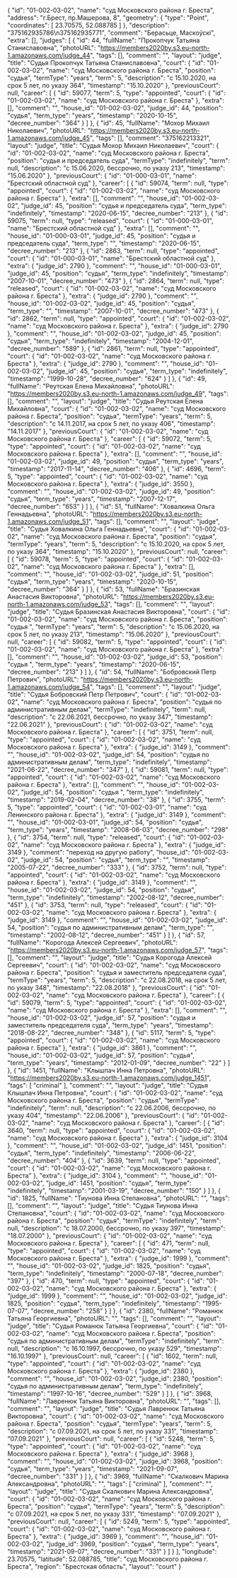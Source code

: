 {
    "id": "01-002-03-02",
    "name": "суд Московского района г. Бреста",
    "address": "г.Брест, пр.Машерова, 8",
    "geometry": {
        "type": "Point",
        "coordinates": [
            23.70575,
            52.088785
        ]
    },
    "description": "375162935786\n375162935771",
    "comment": "Берасьце, Маскоўскі",
    "extra": [],
    "judges": [
        {
            "id": 44,
            "fullName": "Прокопчук Татьяна Станиславовна",
            "photoURL": "https://members2020by.s3.eu-north-1.amazonaws.com/judge_44",
            "tags": [],
            "comment": "",
            "layout": "judge",
            "title": "Судья Прокопчук Татьяна Станиславовна",
            "court": {
                "id": "01-002-03-02",
                "name": "суд Московского района г. Бреста",
                "position": "судья",
                "termType": "years",
                "term": 5,
                "description": "c 15.10.2020, на срок 5 лет, по указу 364",
                "timestamp": "15.10.2020"
            },
            "previousCourt": null,
            "career": [
                {
                    "id": 59077,
                    "term": 5,
                    "type": "appointed",
                    "court": {
                        "id": "01-002-03-02",
                        "name": "суд Московского района г. Бреста"
                    },
                    "extra": [],
                    "comment": "",
                    "house_id": "01-002-03-02",
                    "judge_id": 44,
                    "position": "судья",
                    "term_type": "years",
                    "timestamp": "2020-10-15",
                    "decree_number": "364"
                }
            ]
        },
        {
            "id": 45,
            "fullName": "Мохор Михаил Николаевич",
            "photoURL": "https://members2020by.s3.eu-north-1.amazonaws.com/judge_45",
            "tags": [],
            "comment": "375162213321",
            "layout": "judge",
            "title": "Судья Мохор Михаил Николаевич",
            "court": {
                "id": "01-002-03-02",
                "name": "суд Московского района г. Бреста",
                "position": "судья и председатель суда",
                "termType": "indefinitely",
                "term": null,
                "description": "c 15.06.2020, бессрочно, по указу 213",
                "timestamp": "15.06.2020"
            },
            "previousCourt": {
                "id": "01-000-03-01",
                "name": "Брестский областной суд"
            },
            "career": [
                {
                    "id": 59074,
                    "term": null,
                    "type": "appointed",
                    "court": {
                        "id": "01-002-03-02",
                        "name": "суд Московского района г. Бреста"
                    },
                    "extra": [],
                    "comment": "",
                    "house_id": "01-002-03-02",
                    "judge_id": 45,
                    "position": "судья и председатель суда",
                    "term_type": "indefinitely",
                    "timestamp": "2020-06-15",
                    "decree_number": "213"
                },
                {
                    "id": 59075,
                    "term": null,
                    "type": "released",
                    "court": {
                        "id": "01-000-03-01",
                        "name": "Брестский областной суд"
                    },
                    "extra": [],
                    "comment": "",
                    "house_id": "01-000-03-01",
                    "judge_id": 45,
                    "position": "судья и председатель суда",
                    "term_type": "",
                    "timestamp": "2020-06-15",
                    "decree_number": "213"
                },
                {
                    "id": 2863,
                    "term": null,
                    "type": "appointed",
                    "court": {
                        "id": "01-000-03-01",
                        "name": "Брестский областной суд"
                    },
                    "extra": {
                        "judge_id": 2790
                    },
                    "comment": "",
                    "house_id": "01-000-03-01",
                    "judge_id": 45,
                    "position": "судья",
                    "term_type": "indefinitely",
                    "timestamp": "2007-10-01",
                    "decree_number": "473"
                },
                {
                    "id": 2864,
                    "term": null,
                    "type": "released",
                    "court": {
                        "id": "01-002-03-02",
                        "name": "суд Московского района г. Бреста"
                    },
                    "extra": {
                        "judge_id": 2790
                    },
                    "comment": "",
                    "house_id": "01-002-03-02",
                    "judge_id": 45,
                    "position": "судья",
                    "term_type": "",
                    "timestamp": "2007-10-01",
                    "decree_number": "473"
                },
                {
                    "id": 2862,
                    "term": null,
                    "type": "appointed",
                    "court": {
                        "id": "01-002-03-02",
                        "name": "суд Московского района г. Бреста"
                    },
                    "extra": {
                        "judge_id": 2790
                    },
                    "comment": "",
                    "house_id": "01-002-03-02",
                    "judge_id": 45,
                    "position": "судья",
                    "term_type": "indefinitely",
                    "timestamp": "2004-12-01",
                    "decree_number": "589"
                },
                {
                    "id": 2861,
                    "term": null,
                    "type": "appointed",
                    "court": {
                        "id": "01-002-03-02",
                        "name": "суд Московского района г. Бреста"
                    },
                    "extra": {
                        "judge_id": 2790
                    },
                    "comment": "",
                    "house_id": "01-002-03-02",
                    "judge_id": 45,
                    "position": "судья",
                    "term_type": "indefinitely",
                    "timestamp": "1999-10-28",
                    "decree_number": "624"
                }
            ]
        },
        {
            "id": 49,
            "fullName": "Реутская Елена Михайловна",
            "photoURL": "https://members2020by.s3.eu-north-1.amazonaws.com/judge_49",
            "tags": [],
            "comment": "",
            "layout": "judge",
            "title": "Судья Реутская Елена Михайловна",
            "court": {
                "id": "01-002-03-02",
                "name": "суд Московского района г. Бреста",
                "position": "судья",
                "termType": "years",
                "term": 5,
                "description": "c 14.11.2017, на срок 5 лет, по указу 406",
                "timestamp": "14.11.2017"
            },
            "previousCourt": {
                "id": "01-002-03-02",
                "name": "суд Московского района г. Бреста"
            },
            "career": [
                {
                    "id": 59072,
                    "term": 5,
                    "type": "appointed",
                    "court": {
                        "id": "01-002-03-02",
                        "name": "суд Московского района г. Бреста"
                    },
                    "extra": [],
                    "comment": "",
                    "house_id": "01-002-03-02",
                    "judge_id": 49,
                    "position": "судья",
                    "term_type": "years",
                    "timestamp": "2017-11-14",
                    "decree_number": "406"
                },
                {
                    "id": 4696,
                    "term": 5,
                    "type": "appointed",
                    "court": {
                        "id": "01-002-03-02",
                        "name": "суд Московского района г. Бреста"
                    },
                    "extra": {
                        "judge_id": 3550
                    },
                    "comment": "",
                    "house_id": "01-002-03-02",
                    "judge_id": 49,
                    "position": "судья",
                    "term_type": "years",
                    "timestamp": "2007-12-17",
                    "decree_number": "653"
                }
            ]
        },
        {
            "id": 51,
            "fullName": "Ховалкина Ольга Геннадьевна",
            "photoURL": "https://members2020by.s3.eu-north-1.amazonaws.com/judge_51",
            "tags": [],
            "comment": "",
            "layout": "judge",
            "title": "Судья Ховалкина Ольга Геннадьевна",
            "court": {
                "id": "01-002-03-02",
                "name": "суд Московского района г. Бреста",
                "position": "судья",
                "termType": "years",
                "term": 5,
                "description": "c 15.10.2020, на срок 5 лет, по указу 364",
                "timestamp": "15.10.2020"
            },
            "previousCourt": null,
            "career": [
                {
                    "id": 59078,
                    "term": 5,
                    "type": "appointed",
                    "court": {
                        "id": "01-002-03-02",
                        "name": "суд Московского района г. Бреста"
                    },
                    "extra": [],
                    "comment": "",
                    "house_id": "01-002-03-02",
                    "judge_id": 51,
                    "position": "судья",
                    "term_type": "years",
                    "timestamp": "2020-10-15",
                    "decree_number": "364"
                }
            ]
        },
        {
            "id": 53,
            "fullName": "Бразинская Анастасия Викторовна",
            "photoURL": "https://members2020by.s3.eu-north-1.amazonaws.com/judge_53",
            "tags": [],
            "comment": "",
            "layout": "judge",
            "title": "Судья Бразинская Анастасия Викторовна",
            "court": {
                "id": "01-002-03-02",
                "name": "суд Московского района г. Бреста",
                "position": "судья ",
                "termType": "years",
                "term": 5,
                "description": "c 15.06.2020, на срок 5 лет, по указу 213",
                "timestamp": "15.06.2020"
            },
            "previousCourt": null,
            "career": [
                {
                    "id": 59082,
                    "term": 5,
                    "type": "appointed",
                    "court": {
                        "id": "01-002-03-02",
                        "name": "суд Московского района г. Бреста"
                    },
                    "extra": [],
                    "comment": "",
                    "house_id": "01-002-03-02",
                    "judge_id": 53,
                    "position": "судья ",
                    "term_type": "years",
                    "timestamp": "2020-06-15",
                    "decree_number": "213"
                }
            ]
        },
        {
            "id": 54,
            "fullName": "Бобровский Петр Петрович",
            "photoURL": "https://members2020by.s3.eu-north-1.amazonaws.com/judge_54",
            "tags": [],
            "comment": "",
            "layout": "judge",
            "title": "Судья Бобровский Петр Петрович",
            "court": {
                "id": "01-002-03-02",
                "name": "суд Московского района г. Бреста",
                "position": "судья по административным делам",
                "termType": "indefinitely",
                "term": null,
                "description": "c 22.06.2021, бессрочно, по указу 347",
                "timestamp": "22.06.2021"
            },
            "previousCourt": {
                "id": "01-002-03-02",
                "name": "суд Московского района г. Бреста"
            },
            "career": [
                {
                    "id": 3751,
                    "term": null,
                    "type": "appointed",
                    "court": {
                        "id": "01-002-03-02",
                        "name": "суд Московского района г. Бреста"
                    },
                    "extra": {
                        "judge_id": 3149
                    },
                    "comment": "",
                    "house_id": "01-002-03-02",
                    "judge_id": 54,
                    "position": "судья по административным делам",
                    "term_type": "indefinitely",
                    "timestamp": "2021-06-22",
                    "decree_number": "347"
                },
                {
                    "id": 59081,
                    "term": null,
                    "type": "appointed",
                    "court": {
                        "id": "01-002-03-02",
                        "name": "суд Московского района г. Бреста"
                    },
                    "extra": [],
                    "comment": "",
                    "house_id": "01-002-03-02",
                    "judge_id": 54,
                    "position": "судья ",
                    "term_type": "indefinitely",
                    "timestamp": "2019-02-04",
                    "decree_number": "38"
                },
                {
                    "id": 3755,
                    "term": 5,
                    "type": "appointed",
                    "court": {
                        "id": "01-002-03-01",
                        "name": "суд Ленинского района г. Бреста"
                    },
                    "extra": {
                        "judge_id": 3149
                    },
                    "comment": "",
                    "house_id": "01-002-03-01",
                    "judge_id": 54,
                    "position": "судья",
                    "term_type": "years",
                    "timestamp": "2008-06-03",
                    "decree_number": "298"
                },
                {
                    "id": 3754,
                    "term": null,
                    "type": "released",
                    "court": {
                        "id": "01-002-03-02",
                        "name": "суд Московского района г. Бреста"
                    },
                    "extra": {
                        "judge_id": 3149
                    },
                    "comment": "переход на другую работу",
                    "house_id": "01-002-03-02",
                    "judge_id": 54,
                    "position": "судья",
                    "term_type": "",
                    "timestamp": "2005-07-22",
                    "decree_number": "333"
                },
                {
                    "id": 3752,
                    "term": null,
                    "type": "appointed",
                    "court": {
                        "id": "01-002-03-02",
                        "name": "суд Московского района г. Бреста"
                    },
                    "extra": {
                        "judge_id": 3149
                    },
                    "comment": "",
                    "house_id": "01-002-03-02",
                    "judge_id": 54,
                    "position": "судья",
                    "term_type": "indefinitely",
                    "timestamp": "2002-08-12",
                    "decree_number": "451"
                },
                {
                    "id": 3753,
                    "term": null,
                    "type": "released",
                    "court": {
                        "id": "01-002-03-02",
                        "name": "суд Московского района г. Бреста"
                    },
                    "extra": {
                        "judge_id": 3149
                    },
                    "comment": "",
                    "house_id": "01-002-03-02",
                    "judge_id": 54,
                    "position": "судья по административным делам",
                    "term_type": "",
                    "timestamp": "2002-08-12",
                    "decree_number": "451"
                }
            ]
        },
        {
            "id": 57,
            "fullName": "Корогода Алексей Сергеевич",
            "photoURL": "https://members2020by.s3.eu-north-1.amazonaws.com/judge_57",
            "tags": [],
            "comment": "",
            "layout": "judge",
            "title": "Судья Корогода Алексей Сергеевич",
            "court": {
                "id": "01-002-03-02",
                "name": "суд Московского района г. Бреста",
                "position": "судья и заместитель председателя суда",
                "termType": "years",
                "term": 5,
                "description": "c 22.08.2018, на срок 5 лет, по указу 348",
                "timestamp": "22.08.2018"
            },
            "previousCourt": {
                "id": "01-002-03-02",
                "name": "суд Московского района г. Бреста"
            },
            "career": [
                {
                    "id": 59079,
                    "term": 5,
                    "type": "appointed",
                    "court": {
                        "id": "01-002-03-02",
                        "name": "суд Московского района г. Бреста"
                    },
                    "extra": [],
                    "comment": "",
                    "house_id": "01-002-03-02",
                    "judge_id": 57,
                    "position": "судья и заместитель председателя суда",
                    "term_type": "years",
                    "timestamp": "2018-08-22",
                    "decree_number": "348"
                },
                {
                    "id": 5117,
                    "term": 5,
                    "type": "appointed",
                    "court": {
                        "id": "01-002-03-02",
                        "name": "суд Московского района г. Бреста"
                    },
                    "extra": {
                        "judge_id": 3861
                    },
                    "comment": "",
                    "house_id": "01-002-03-02",
                    "judge_id": 57,
                    "position": "судья",
                    "term_type": "years",
                    "timestamp": "2012-01-09",
                    "decree_number": "22"
                }
            ]
        },
        {
            "id": 1451,
            "fullName": "Клышпач Инна Петровна",
            "photoURL": "https://members2020by.s3.eu-north-1.amazonaws.com/judge_1451",
            "tags": [
                "criminal"
            ],
            "comment": "",
            "layout": "judge",
            "title": "Судья Клышпач Инна Петровна",
            "court": {
                "id": "01-002-03-02",
                "name": "суд Московского района г. Бреста",
                "position": "судья",
                "termType": "indefinitely",
                "term": null,
                "description": "c 22.06.2006, бессрочно, по указу 404",
                "timestamp": "22.06.2006"
            },
            "previousCourt": {
                "id": "01-002-03-02",
                "name": "суд Московского района г. Бреста"
            },
            "career": [
                {
                    "id": 3640,
                    "term": null,
                    "type": "appointed",
                    "court": {
                        "id": "01-002-03-02",
                        "name": "суд Московского района г. Бреста"
                    },
                    "extra": {
                        "judge_id": 3104
                    },
                    "comment": "",
                    "house_id": "01-002-03-02",
                    "judge_id": 1451,
                    "position": "судья",
                    "term_type": "indefinitely",
                    "timestamp": "2006-06-22",
                    "decree_number": "404"
                },
                {
                    "id": 3639,
                    "term": null,
                    "type": "appointed",
                    "court": {
                        "id": "01-002-03-02",
                        "name": "суд Московского района г. Бреста"
                    },
                    "extra": {
                        "judge_id": 3104
                    },
                    "comment": "",
                    "house_id": "01-002-03-02",
                    "judge_id": 1451,
                    "position": "судья",
                    "term_type": "indefinitely",
                    "timestamp": "2001-03-19",
                    "decree_number": "150"
                }
            ]
        },
        {
            "id": 1825,
            "fullName": "Тиунова Инна Степановна",
            "photoURL": "",
            "tags": [],
            "comment": "",
            "layout": "judge",
            "title": "Судья Тиунова Инна Степановна",
            "court": {
                "id": "01-002-03-02",
                "name": "суд Московского района г. Бреста",
                "position": "судья",
                "termType": "indefinitely",
                "term": null,
                "description": "c 18.07.2000, бессрочно, по указу 397",
                "timestamp": "18.07.2000"
            },
            "previousCourt": {
                "id": "01-002-03-02",
                "name": "суд Московского района г. Бреста"
            },
            "career": [
                {
                    "id": 471,
                    "term": null,
                    "type": "appointed",
                    "court": {
                        "id": "01-002-03-02",
                        "name": "суд Московского района г. Бреста"
                    },
                    "extra": {
                        "judge_id": 1999
                    },
                    "comment": "",
                    "house_id": "01-002-03-02",
                    "judge_id": 1825,
                    "position": "судья",
                    "term_type": "indefinitely",
                    "timestamp": "2000-07-18",
                    "decree_number": "397"
                },
                {
                    "id": 470,
                    "term": null,
                    "type": "appointed",
                    "court": {
                        "id": "01-002-03-02",
                        "name": "суд Московского района г. Бреста"
                    },
                    "extra": {
                        "judge_id": 1999
                    },
                    "comment": "",
                    "house_id": "01-002-03-02",
                    "judge_id": 1825,
                    "position": "судья",
                    "term_type": "indefinitely",
                    "timestamp": "1995-07-07",
                    "decree_number": "258"
                }
            ]
        },
        {
            "id": 2380,
            "fullName": "Романюк Татьяна Георгиевна",
            "photoURL": "",
            "tags": [],
            "comment": "",
            "layout": "judge",
            "title": "Судья Романюк Татьяна Георгиевна",
            "court": {
                "id": "01-002-03-02",
                "name": "суд Московского района г. Бреста",
                "position": "судья по административным делам",
                "termType": "indefinitely",
                "term": null,
                "description": "c 16.10.1997, бессрочно, по указу 529",
                "timestamp": "16.10.1997"
            },
            "previousCourt": null,
            "career": [
                {
                    "id": 1602,
                    "term": null,
                    "type": "appointed",
                    "court": {
                        "id": "01-002-03-02",
                        "name": "суд Московского района г. Бреста"
                    },
                    "extra": {
                        "judge_id": 2380
                    },
                    "comment": "",
                    "house_id": "01-002-03-02",
                    "judge_id": 2380,
                    "position": "судья по административным делам",
                    "term_type": "indefinitely",
                    "timestamp": "1997-10-16",
                    "decree_number": "529"
                }
            ]
        },
        {
            "id": 3968,
            "fullName": "Лавренюк Татьяна Викторовна",
            "photoURL": "",
            "tags": [],
            "comment": "",
            "layout": "judge",
            "title": "Судья Лавренюк Татьяна Викторовна",
            "court": {
                "id": "01-002-03-02",
                "name": "суд Московского района г. Бреста",
                "position": "судья",
                "termType": "years",
                "term": 5,
                "description": "c 07.09.2021, на срок 5 лет, по указу 331",
                "timestamp": "07.09.2021"
            },
            "previousCourt": null,
            "career": [
                {
                    "id": 5248,
                    "term": 5,
                    "type": "appointed",
                    "court": {
                        "id": "01-002-03-02",
                        "name": "суд Московского района г. Бреста"
                    },
                    "extra": {
                        "judge_id": 3968
                    },
                    "comment": "",
                    "house_id": "01-002-03-02",
                    "judge_id": 3968,
                    "position": "судья",
                    "term_type": "years",
                    "timestamp": "2021-09-07",
                    "decree_number": "331"
                }
            ]
        },
        {
            "id": 3969,
            "fullName": "Скалкович Марина Александровна",
            "photoURL": "",
            "tags": [
                "criminal"
            ],
            "comment": "",
            "layout": "judge",
            "title": "Судья Скалкович Марина Александровна",
            "court": {
                "id": "01-002-03-02",
                "name": "суд Московского района г. Бреста",
                "position": "судья",
                "termType": "years",
                "term": 5,
                "description": "c 07.09.2021, на срок 5 лет, по указу 331",
                "timestamp": "07.09.2021"
            },
            "previousCourt": null,
            "career": [
                {
                    "id": 5249,
                    "term": 5,
                    "type": "appointed",
                    "court": {
                        "id": "01-002-03-02",
                        "name": "суд Московского района г. Бреста"
                    },
                    "extra": {
                        "judge_id": 3969
                    },
                    "comment": "",
                    "house_id": "01-002-03-02",
                    "judge_id": 3969,
                    "position": "судья",
                    "term_type": "years",
                    "timestamp": "2021-09-07",
                    "decree_number": "331"
                }
            ]
        }
    ],
    "longitude": 23.70575,
    "latitude": 52.088785,
    "title": "суд Московского района г. Бреста",
    "region": "Брестская область",
    "layout": "court"
}